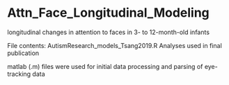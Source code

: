 # Attn_Face_Longitudinal_Modeling
longitudinal changes in attention to faces in 3- to 12-month-old infants

File contents:
AutismResearch_models_Tsang2019.R 
Analyses used in final publication

matlab (.m) files were used for initial data processing and parsing of eye-tracking data

